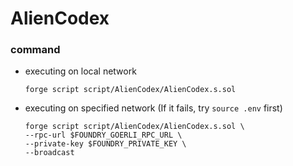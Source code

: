 # AlienCodex
### command
- executing on local network
    ```
    forge script script/AlienCodex/AlienCodex.s.sol
    ```
- executing on specified network (If it fails, try `source .env` first)
    ```
    forge script script/AlienCodex/AlienCodex.s.sol \
    --rpc-url $FOUNDRY_GOERLI_RPC_URL \
    --private-key $FOUNDRY_PRIVATE_KEY \
    --broadcast
    ```